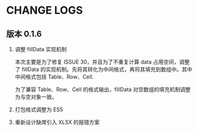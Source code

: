 # CHANGE LOGS

## 版本 0.1.6

1. 调整 fillData 实现机制

    本次主要是为了修复 ISSUE 30，并且为了不重复计算 data 占用空间，调整了 fillData 的实现机制。先将其转化为中间格式，再将其填充到数组中。其中中间格式包括 Table、Row、Cell.

    为了兼容 Table、Row、Cell 的格式输出，fillData 对空数组的填充机制调整为与空对象一致。

2. 打包格式调整为 ES5

3. 重新设计缺席引入 XLSX 的报错方案
